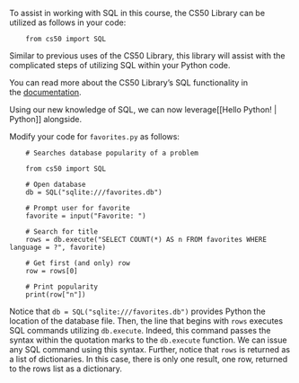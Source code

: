 To assist in working with SQL in this course, the CS50 Library can be utilized as follows in your code:
```
    from cs50 import SQL
```

Similar to previous uses of the CS50 Library, this library will assist with the complicated steps of utilizing SQL within your Python code.

You can read more about the CS50 Library’s SQL functionality in the [documentation](https://cs50.readthedocs.io/libraries/cs50/python/#cs50.SQL).

Using our new knowledge of SQL, we can now leverage[[Hello Python! | Python]] alongside.

Modify your code for `favorites.py` as follows:
```
    # Searches database popularity of a problem
    
    from cs50 import SQL
    
    # Open database
    db = SQL("sqlite:///favorites.db")
    
    # Prompt user for favorite
    favorite = input("Favorite: ")
    
    # Search for title
    rows = db.execute("SELECT COUNT(*) AS n FROM favorites WHERE language = ?", favorite)
    
    # Get first (and only) row
    row = rows[0]
    
    # Print popularity
    print(row["n"])
```

Notice that `db = SQL("sqlite:///favorites.db")` provides Python the location of the database file. Then, the line that begins with `rows` executes SQL commands utilizing `db.execute`. Indeed, this command passes the syntax within the quotation marks to the `db.execute` function. We can issue any SQL command using this syntax. Further, notice that `rows` is returned as a list of dictionaries. In this case, there is only one result, one row, returned to the rows list as a dictionary.